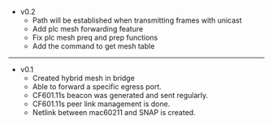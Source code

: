 * v0.2
  * Path will be established when transmitting frames with unicast
  * Add plc mesh forwarding feature
  * Fix plc mesh preq and prep functions
  * Add the command to get mesh table
---
* v0.1
  * Created hybrid mesh in bridge
  * Able to forward a specific egress port.
  * CF601.11s beacon was generated and sent regularly.
  * CF601.11s peer link management is done.
  * Netlink between mac60211 and SNAP is created.
